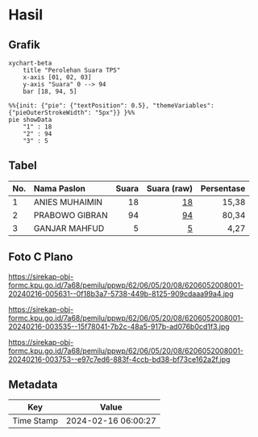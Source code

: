 # Hasil

## Grafik

```mermaid
xychart-beta
    title "Perolehan Suara TPS"
    x-axis [01, 02, 03]
    y-axis "Suara" 0 --> 94
    bar [18, 94, 5]
```

```mermaid
%%{init: {"pie": {"textPosition": 0.5}, "themeVariables": {"pieOuterStrokeWidth": "5px"}} }%%
pie showData
    "1" : 18
    "2" : 94
    "3" : 5
```

## Tabel

| No. | Nama Paslon    | Suara | Suara (raw) | Persentase |
|:--- |:-------------- | -----:| -----------:| ----------:|
| 1   | ANIES MUHAIMIN | 18    | [18][p-1]   | 15,38      |
| 2   | PRABOWO GIBRAN | 94    | [94][p-2]   | 80,34      |
| 3   | GANJAR MAHFUD  | 5     | [5][p-3]    | 4,27       |


[p-1]: https://github.com/gigit-pemilu/pemilu-2024-62-kalimantan-tengah/blob/main/pilpres/hitung-suara/sub/62-kalimantan-tengah/sub/06-katingan/sub/05-katingan-tengah/sub/2008-napu-sahur/sub/001-tps/sub/paslon-1.txt
[p-2]: https://github.com/gigit-pemilu/pemilu-2024-62-kalimantan-tengah/blob/main/pilpres/hitung-suara/sub/62-kalimantan-tengah/sub/06-katingan/sub/05-katingan-tengah/sub/2008-napu-sahur/sub/001-tps/sub/paslon-2.txt
[p-3]: https://github.com/gigit-pemilu/pemilu-2024-62-kalimantan-tengah/blob/main/pilpres/hitung-suara/sub/62-kalimantan-tengah/sub/06-katingan/sub/05-katingan-tengah/sub/2008-napu-sahur/sub/001-tps/sub/paslon-3.txt

## Foto C Plano

https://sirekap-obj-formc.kpu.go.id/7a68/pemilu/ppwp/62/06/05/20/08/6206052008001-20240216-005631--0f18b3a7-5738-449b-8125-909cdaaa99a4.jpg

https://sirekap-obj-formc.kpu.go.id/7a68/pemilu/ppwp/62/06/05/20/08/6206052008001-20240216-003535--15f78041-7b2c-48a5-917b-ad076b0cd1f3.jpg

https://sirekap-obj-formc.kpu.go.id/7a68/pemilu/ppwp/62/06/05/20/08/6206052008001-20240216-003753--e97c7ed6-883f-4ccb-bd38-bf73ce162a2f.jpg


## Metadata

| Key        | Value               |
| ---------- | ------------------- |
| Time Stamp | 2024-02-16 06:00:27 |



